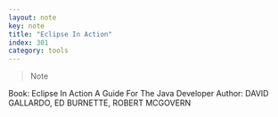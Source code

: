 ```yaml
---
layout: note
key: note
title: "Eclipse In Action"
index: 301
category: tools
---
```


> Note

Book: Eclipse In Action A Guide For The Java Developer
Author: DAVID GALLARDO, ED BURNETTE, ROBERT MCGOVERN

